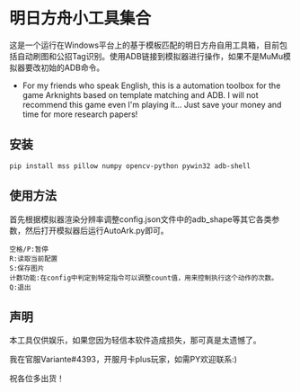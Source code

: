 # 明日方舟小工具集合

这是一个运行在Windows平台上的基于模板匹配的明日方舟自用工具箱，目前包括自动刷图和公招Tag识别。使用ADB链接到模拟器进行操作，如果不是MuMu模拟器要改初始的ADB命令。

* For my friends who speak English, this is a automation toolbox for the game Arknights based on template matching and ADB. 
I will not recommend this game even I'm playing it... Just save your money and time for more research papers!

## 安装
```
pip install mss pillow numpy opencv-python pywin32 adb-shell
```

## 使用方法
首先根据模拟器渲染分辨率调整config.json文件中的adb_shape等其它各类参数，然后打开模拟器后运行AutoArk.py即可。
```
空格/P:暂停
R:读取当前配置
S:保存图片
计数功能:在config中判定到特定指令可以调整count值，用来控制执行这个动作的次数。
Q:退出
```

## 声明
本工具仅供娱乐，如果您因为轻信本软件造成损失，那可真是太遗憾了。

我在官服Variante#4393，开服月卡plus玩家，如需PY欢迎联系:)

祝各位多出货！
